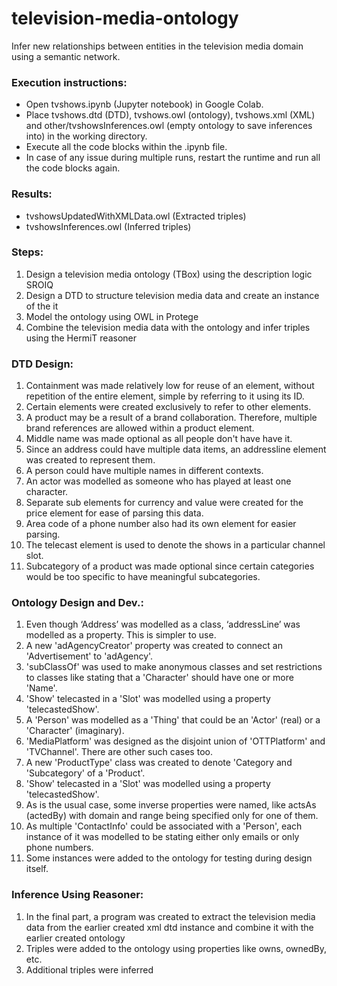 # television-media-ontology

Infer new relationships between entities in the television media domain using a semantic network.

### Execution instructions:
- Open tvshows.ipynb (Jupyter notebook) in Google Colab.
- Place tvshows.dtd (DTD), tvshows.owl (ontology), tvshows.xml (XML) and other/tvshowsInferences.owl (empty ontology to save inferences into) in the working directory.
- Execute all the code blocks within the .ipynb file.
- In case of any issue during multiple runs, restart the runtime and run all the code blocks again.

### Results:
- tvshowsUpdatedWithXMLData.owl (Extracted triples)
- tvshowsInferences.owl (Inferred triples)

### Steps:
1. Design a television media ontology (TBox) using the description logic SROIQ
2. Design a DTD to structure television media data and create an instance of the it
3. Model the ontology using OWL in Protege
4. Combine the television media data with the ontology and infer triples using the HermiT reasoner

### DTD Design:
1. Containment was made relatively low for reuse of an element, without repetition of the entire element, simple by referring to it using its ID.
2. Certain elements were created exclusively to refer to other elements.
3. A product may be a result of a brand collaboration. Therefore, multiple brand references are allowed within a product element.
4. Middle name was made optional as all people don't have have it.
5. Since an address could have multiple data items, an addressline element was created to represent them.
6. A person could have multiple names in different contexts.
7. An actor was modelled as someone who has played at least one character.
8. Separate sub elements for currency and value were created for the price element for ease of parsing this data.
9. Area code of a phone number also had its own element for easier parsing.
10. The telecast element is used to denote the shows in a particular channel slot.
11. Subcategory of a product was made optional since certain categories would be too specific to have meaningful subcategories.

### Ontology Design and Dev.:
1. Even though ‘Address’ was modelled as a class, ‘addressLine’ was modelled as a property. This is simpler to use.
2. A new 'adAgencyCreator' property was created to connect an 'Advertisement' to 'adAgency'.
3. 'subClassOf' was used to make anonymous classes and set restrictions to classes like stating that a 'Character' should have one or more 'Name'.
4. 'Show' telecasted in a 'Slot' was modelled using a property 'telecastedShow'.
5. A 'Person' was modelled as a 'Thing' that could be an 'Actor' (real) or a 'Character' (imaginary).
6. 'MediaPlatform' was designed as the disjoint union of 'OTTPlatform' and 'TVChannel'. There are other such cases too.
7. A new 'ProductType' class was created to denote 'Category and 'Subcategory' of a 'Product'.
8. 'Show' telecasted in a 'Slot' was modelled using a property 'telecastedShow'.
9. As is the usual case, some inverse properties were named, like actsAs (actedBy) with domain and range being specified only for one of them.
10. As multiple 'ContactInfo' could be associated with a 'Person', each instance of it was modelled to be stating either only emails or only phone numbers.
11. Some instances were added to the ontology for testing during design itself.

### Inference Using Reasoner:
1. In the final part, a program was created to extract the television media data from the earlier created xml dtd instance and combine it with the earlier created ontology
2. Triples were added to the ontology using properties like owns, ownedBy, etc.
3. Additional triples were inferred
